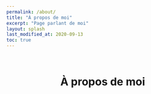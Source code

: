 ```yaml
---
permalink: /about/
title: "À propos de moi"
excerpt: "Page parlant de moi"
layout: splash
last_modified_at: 2020-09-13
toc: true
---
```


<br>

<h1 align="center">À propos de moi</h1>


